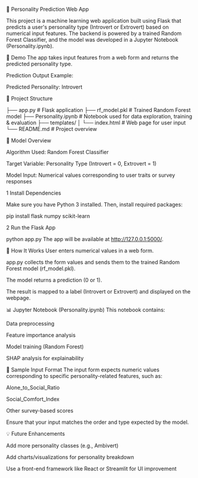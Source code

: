 🧠 Personality Prediction Web App

This project is a machine learning web application built using Flask that predicts a user's personality type (Introvert or Extrovert) based on numerical input features. The backend is powered by a trained Random Forest Classifier, and the model was developed in a Jupyter Notebook (Personality.ipynb).

🚀 Demo
The app takes input features from a web form and returns the predicted personality type.

Prediction Output Example:

Predicted Personality: Introvert

📁 Project Structure

├── app.py               # Flask application
├── rf_model.pkl         # Trained Random Forest model
├── Personality.ipynb    # Notebook used for data exploration, training & evaluation
├── templates/
│   └── index.html       # Web page for user input 
└── README.md            # Project overview

🧠 Model Overview

Algorithm Used: Random Forest Classifier

Target Variable: Personality Type (Introvert = 0, Extrovert = 1)

Model Input: Numerical values corresponding to user traits or survey responses


1 Install Dependencies

Make sure you have Python 3 installed. Then, install required packages:

pip install flask numpy scikit-learn

2 Run the Flask App

python app.py
The app will be available at http://127.0.0.1:5000/.

📄 How It Works
User enters numerical values in a web form.

app.py collects the form values and sends them to the trained Random Forest model (rf_model.pkl).

The model returns a prediction (0 or 1).

The result is mapped to a label (Introvert or Extrovert) and displayed on the webpage.

📊 Jupyter Notebook (Personality.ipynb)
This notebook contains:

Data preprocessing

Feature importance analysis

Model training (Random Forest)

SHAP analysis for explainability

🧪 Sample Input Format
The input form expects numeric values corresponding to specific personality-related features, such as:

Alone_to_Social_Ratio

Social_Comfort_Index

Other survey-based scores

Ensure that your input matches the order and type expected by the model.

💡 Future Enhancements

Add more personality classes (e.g., Ambivert)

Add charts/visualizations for personality breakdown

Use a front-end framework like React or Streamlit for UI improvement





